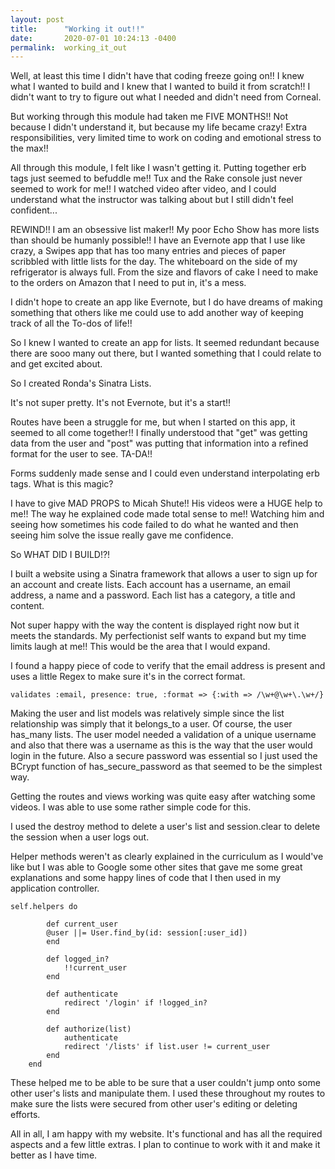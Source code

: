 ```yaml
---
layout: post
title:      "Working it out!!"
date:       2020-07-01 10:24:13 -0400
permalink:  working_it_out
---
```


Well, at least this time I didn't have that coding freeze going on!! I knew what I wanted to build and I knew that I wanted to build it from scratch!! I didn't want to try to figure out what I needed and didn't need from Corneal. 

But working through this module had taken me FIVE MONTHS!! Not because I didn't understand it, but because my life became crazy! Extra responsibilities, very limited time to work on coding and emotional stress to the max!!

All through this module, I felt like I wasn't getting it. Putting together erb tags just seemed to befuddle me!! Tux and the Rake console just never seemed to work for me!! I watched video after video, and I could understand what the instructor was talking about but I still didn't feel confident...

REWIND!! I am an obsessive list maker!! My poor Echo Show has more lists than should be humanly possible!! I have an Evernote app that I use like crazy, a Swipes app that has too many entries and pieces of paper scribbled with little lists for the day. The whiteboard on the side of my refrigerator is always full. From the size and flavors of cake I need to make to the orders on Amazon that I need to put in, it's a mess. 

I didn't hope to create an app like Evernote, but I do have dreams of making something that others like me could use to add another way of keeping track of all the To-dos of life!! 

So I knew I wanted to create an app for lists. It seemed redundant because there are sooo many out there, but I wanted something that I could relate to and get excited about. 

So I created Ronda's Sinatra Lists.

It's not super pretty. It's not Evernote, but it's a start!!

Routes have been a struggle for me, but when I started on this app, it seemed to all come together!! I finally understood that "get" was getting data from the user and "post" was putting that information into a refined format for the user to see. TA-DA!!

Forms suddenly made sense and I could even understand interpolating erb tags. What is this magic? 

I have to give MAD PROPS to Micah Shute!! His videos were a HUGE help to me!! The way he explained code made total sense to me!! Watching him and seeing how sometimes his code failed to do what he wanted and then seeing him solve the issue really gave me confidence. 


So WHAT DID I BUILD!?!

I built a website using a Sinatra framework that allows a user to sign up for an account and create lists. Each account has a username, an email address, a name and a password. Each list has a category, a title and content. 

Not super happy with the way the content is displayed right now but it meets the standards. My perfectionist self wants to expand but my time limits laugh at me!! This would be the area that I would expand.

I found a happy piece of code to verify that the email address is present and uses a little Regex to make sure it's in the correct format.

```
validates :email, presence: true, :format => {:with => /\w+@\w+\.\w+/}
```

Making the user and list models was relatively simple since the list relationship was simply that it belongs_to a user. Of course, the user has_many lists. The user model needed a validation of a unique username and also that there was a username as this is the way that the user would login in the future. 
Also a secure password was essential so I just used the BCrypt function of has_secure_password as that seemed to be the simplest way. 

Getting the routes and views working was quite easy after watching some videos. I was able to use some rather simple code for this. 

I used the destroy method to delete a user's list and session.clear to delete the session when a user logs out.

Helper methods weren't as clearly explained in the curriculum as I would've like but I was able to Google some other sites that gave me some great explanations and some happy lines of code that I then used in my application controller.


```
self.helpers do

        def current_user
        @user ||= User.find_by(id: session[:user_id])
        end

        def logged_in?
            !!current_user
        end

        def authenticate
            redirect '/login' if !logged_in?
        end

        def authorize(list)
            authenticate
            redirect '/lists' if list.user != current_user
        end
    end
```

These helped me to be able to be sure that a user couldn't jump onto some other user's lists and manipulate them. I used these throughout my routes to make sure the lists were secured from other user's editing or deleting efforts.


All in all, I am happy with my website. It's functional and has all the required aspects and a few little extras. I plan to continue to work with it and make it better as I have time. 


